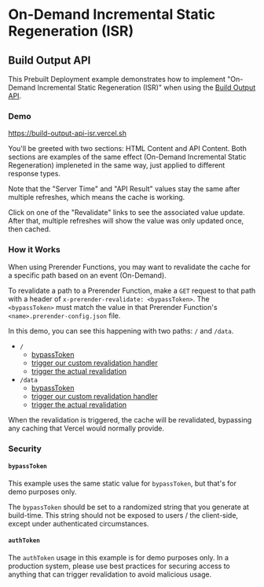 # On-Demand Incremental Static Regeneration (ISR)

## Build Output API

This Prebuilt Deployment example demonstrates how to implement "On-Demand Incremental Static Regeneration (ISR)" when using the [Build Output API](https://vercel.com/docs/build-output-api/v3).

### Demo

https://build-output-api-isr.vercel.sh

You'll be greeted with two sections: HTML Content and API Content. Both sections are examples of the same effect (On-Demand Incremental Static Regeneration) impleneted in the same way, just applied to different response types.

Note that the "Server Time" and "API Result" values stay the same after multiple refreshes, which means the cache is working.

Click on one of the "Revalidate" links to see the associated value update. After that, multiple refreshes will show the value was only updated once, then cached.

### How it Works

When using Prerender Functions, you may want to revalidate the cache for a specific path based on an event (On-Demand).

To revalidate a path to a Prerender Function, make a `GET` request to that path with a header of `x-prerender-revalidate: <bypassToken>`. The `<bypassToken>` must match the value in that Prerender Function's `<name>.prerender-config.json` file.

In this demo, you can see this happening with two paths: `/` and `/data`.

- `/`
  - [bypassToken](./.vercel/output/functions/index.prerender-config.json)
  - [trigger our custom revalidation handler](./.vercel/output/functions/index.func/index.js#L19)
  - [trigger the actual revalidation](./.vercel/output/functions/revalidate.func/index.js#L23)
- `/data`
  - [bypassToken](./.vercel/output/functions/data.prerender-config.json)
  - [trigger our custom revalidation handler](./.vercel/output/functions/index.func/index.js#L29)
  - [trigger the actual revalidation](./.vercel/output/functions/revalidate.func/index.js#L23)

When the revalidation is triggered, the cache will be revalidated, bypassing any caching that Vercel would normally provide.

### Security

#### `bypassToken`

This example uses the same static value for `bypassToken`, but that's for demo purposes only.

The `bypassToken` should be set to a randomized string that you generate at build-time. This string should not be exposed to users / the client-side, except under authenticated circumstances.

#### `authToken`

The `authToken` usage in this example is for demo purposes only. In a production system, please use best practices for securing access to anything that can trigger revalidation to avoid malicious usage.
